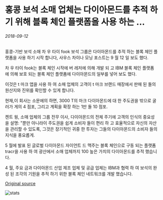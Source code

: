 # 홍콩 보석 소매 업체는 다이아몬드를 추적 하기 위해 블록 체인 플랫폼을 사용 하는 ...

###### 2018-09-12

홍콩-기반 보석 소매 차 우 타이 fook 보석 그룹은 다이아몬드를 추적 하는 블록 체인 플랫폼을 사용 하기 시작 합니다, 사우스 차이나 모닝 포스트는 9 월 12 일 보도 했다.

차 우 타이 fook는 블록 체인 시작에 버 레저에 의해 개발 되 고 IBM 블록 체인 플랫폼에 의해 보호 되는 블록 체인 플랫폼에 다이아몬드의 일부를 넣어 보도 했다.

이것은 t 마크 앱을 사용 하 여 소매 업체의 고객이 t 마크 브랜드 매장에서 판매 된 돌의 원산지와 진위를 확인할 수 있게 합니다.

현재,이 회사는 소문에의 하면, 3000 T의 마크 다이아몬드에 대 한 주도권을 밖으로 굴러가 게의 4 점포, 그리고 계획을 확장 하는 1만 돌 10 점포.

켄트 웡, 소매 업체의 그룹 전무 이사, 다이아몬드의 전체 주기에 고객의 인식의 중요성을 설명: "뿐만 아니라이 주도권을 쉽게 소비자 들이 편리 하 고 효율적으로 자신의 자산을 관리할 수 있도록, 그것은 장기적인 귀중 한 투자는 그들의 다이아몬드의 소비자 들의 지식을 풍요롭게.

5 월에 발표 된 글로벌 다이아몬드 자이언트 드 맥주는 블록 체인으로 구동 되는 플랫폼 tracr을 사용 하 여 광산에서 소매 업체까지 100 높은 가치의 다이아몬드를 추적 했습니다.

4 월, 주요 금과 다이아몬드 산업 제조 업체 및 공급 업체는 IBM과 협력 하 여 보석의 완성 된 조각의 기원을 추적 하기 위한 블록 체인 네트워크를 개발 했습니다.

[Original source](https://cointelegraph.com/news/hong-kong-jewelry-retailer-to-use-blockchain-platform-for-tracking-diamonds)

![stats](https://c.statcounter.com/11760860/0/a89fa40b/1/ "stats")